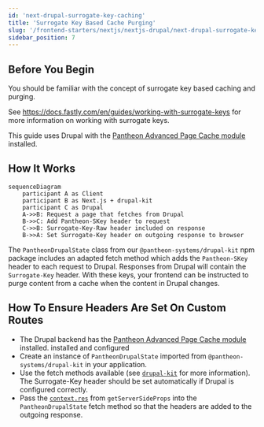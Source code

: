 ```yaml
---
id: 'next-drupal-surrogate-key-caching'
title: 'Surrogate Key Based Cache Purging'
slug: '/frontend-starters/nextjs/nextjs-drupal/next-drupal-surrogate-key-caching'
sidebar_position: 7
---
```


## Before You Begin

You should be familiar with the concept of surrogate key based caching and
purging.

See https://docs.fastly.com/en/guides/working-with-surrogate-keys for more
information on working with surrogate keys.

This guide uses Drupal with the
[Pantheon Advanced Page Cache module](https://www.drupal.org/project/pantheon_advanced_page_cache)
installed.

## How It Works

```mermaid
sequenceDiagram
	participant A as Client
    participant B as Next.js + drupal-kit
    participant C as Drupal
    A->>B: Request a page that fetches from Drupal
    B->>C: Add Pantheon-SKey header to request
    C->>B: Surrogate-Key-Raw header included on response
    B->>A: Set Surrogate-Key header on outgoing response to browser
```

The `PantheonDrupalState` class from our `@pantheon-systems/drupal-kit` npm
package includes an adapted fetch method which adds the `Pantheon-SKey` header
to each request to Drupal. Responses from Drupal will contain the
`Surrogate-Key` header. With these keys, your frontend can be instructed to
purge content from a cache when the content in Drupal changes.

## How To Ensure Headers Are Set On Custom Routes

- The Drupal backend has the
  [Pantheon Advanced Page Cache module](https://www.drupal.org/project/pantheon_advanced_page_cache)
  installed. installed and configured
- Create an instance of `PantheonDrupalState` imported from
  `@pantheon-systems/drupal-kit` in your application.
- Use the fetch methods available (see
  [`drupal-kit`](../../../Packages/drupal-kit/) for more information). The
  Surrogate-Key header should be set automatically if Drupal is configured
  correctly.
- Pass the
  [`context.res`](https://nextjs.org/docs/api-reference/data-fetching/get-server-side-props#context-parameter)
  from `getServerSideProps` into the `PantheonDrupalState` fetch method so that
  the headers are added to the outgoing response.
